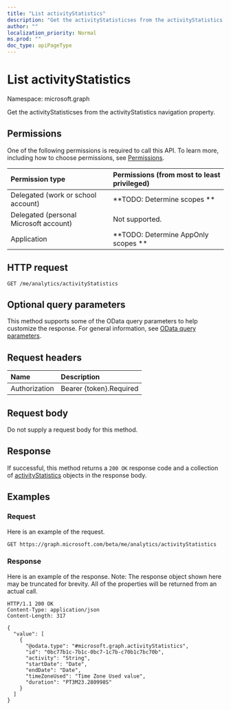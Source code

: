 ```yaml
---
title: "List activityStatistics"
description: "Get the activityStatisticses from the activityStatistics navigation property."
author: ""
localization_priority: Normal
ms.prod: ""
doc_type: apiPageType
---
```


# List activityStatistics

Namespace: microsoft.graph

Get the activityStatisticses from the activityStatistics navigation property.

## Permissions
One of the following permissions is required to call this API. To learn more, including how to choose permissions, see [Permissions](/concepts/permissions-reference.md).

|Permission type|Permissions (from most to least privileged)|
|:---|:---|
|Delegated (work or school account)|**TODO: Determine scopes **|
|Delegated (personal Microsoft account)|Not supported.|
|Application|**TODO: Determine AppOnly scopes **|

## HTTP request
<!-- {
  "blockType": "ignored"
}
-->
``` http
GET /me/analytics/activityStatistics
```

## Optional query parameters
This method supports some of the OData query parameters to help customize the response. For general information, see [OData query parameters](/graph/query-parameters).

## Request headers
|Name|Description|
|:---|:---|
|Authorization|Bearer {token}.Required|

## Request body
Do not supply a request body for this method.

## Response
If successful, this method returns a `200 OK` response code and a collection of [activityStatistics](../resources/activitystatistics.md) objects in the response body.

## Examples

### Request
Here is an example of the request.
<!-- {
  "blockType": "request",
  "name": "get_activitystatistics"
}
-->
``` http
GET https://graph.microsoft.com/beta/me/analytics/activityStatistics
```

### Response
Here is an example of the response. Note: The response object shown here may be truncated for brevity. All of the properties will be returned from an actual call.
<!-- {
  "blockType": "response",
  "truncated": true,
  "@odata.type": "collection(microsoft.graph.activitystatistics)"
}
-->
``` http
HTTP/1.1 200 OK
Content-Type: application/json
Content-Length: 317

{
  "value": [
    {
      "@odata.type": "#microsoft.graph.activityStatistics",
      "id": "0bc77b1c-7b1c-0bc7-1c7b-c70b1c7bc70b",
      "activity": "String",
      "startDate": "Date",
      "endDate": "Date",
      "timeZoneUsed": "Time Zone Used value",
      "duration": "PT3M23.280998S"
    }
  ]
}
```

